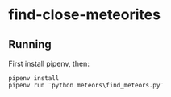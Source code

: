 # find-close-meteorites

## Running

First install pipenv, then:

```
pipenv install
pipenv run ¨python meteors\find_meteors.py¨
```
